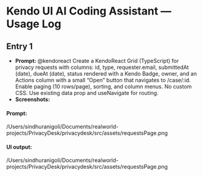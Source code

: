 # Kendo UI AI Coding Assistant — Usage Log

## Entry 1
- **Prompt:** @kendoreact Create a KendoReact Grid (TypeScript) for privacy requests with columns:
id, type, requester.email, submittedAt (date), dueAt (date), status rendered with a Kendo Badge, owner, and an Actions column with a small “Open” button that navigates to /case/:id.
Enable paging (10 rows/page), sorting, and column menus. No custom CSS. Use existing data prop and useNavigate for routing.
- **Screenshots:** 
#### Prompt:
/Users/sindhuranigoli/Documents/realworld-projects/PrivacyDesk/privacydesk/src/assets/requestsPage.png
#### UI output:
/Users/sindhuranigoli/Documents/realworld-projects/PrivacyDesk/privacydesk/src/assets/requestsPage.png
